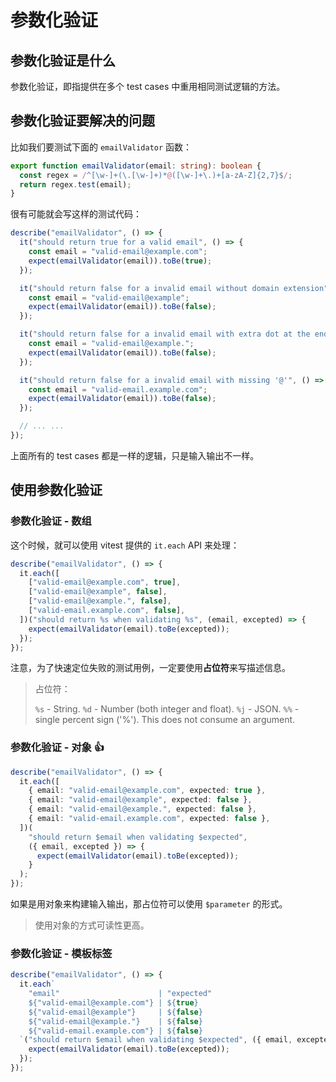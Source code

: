 # 参数化验证

## 参数化验证是什么

参数化验证，即指提供在多个 test cases 中重用相同测试逻辑的方法。

## 参数化验证要解决的问题

比如我们要测试下面的 `emailValidator` 函数：

```ts
export function emailValidator(email: string): boolean {
  const regex = /^[\w-]+(\.[\w-]+)*@([\w-]+\.)+[a-zA-Z]{2,7}$/;
  return regex.test(email);
}
```

很有可能就会写这样的测试代码：

```ts
describe("emailValidator", () => {
  it("should return true for a valid email", () => {
    const email = "valid-email@example.com";
    expect(emailValidator(email)).toBe(true);
  });

  it("should return false for a invalid email without domain extension", () => {
    const email = "valid-email@example";
    expect(emailValidator(email)).toBe(false);
  });

  it("should return false for a invalid email with extra dot at the end", () => {
    const email = "valid-email@example.";
    expect(emailValidator(email)).toBe(false);
  });

  it("should return false for a invalid email with missing '@'", () => {
    const email = "valid-email.example.com";
    expect(emailValidator(email)).toBe(false);
  });

  // ... ...
});
```

上面所有的 test cases 都是一样的逻辑，只是输入输出不一样。

## 使用参数化验证

### 参数化验证 - 数组

这个时候，就可以使用 vitest 提供的 `it.each` API 来处理：

```ts
describe("emailValidator", () => {
  it.each([
    ["valid-email@example.com", true],
    ["valid-email@example", false],
    ["valid-email@example.", false],
    ["valid-email.example.com", false],
  ])("should return %s when validating %s", (email, excepted) => {
    expect(emailValidator(email).toBe(excepted));
  });
});
```

注意，为了快速定位失败的测试用例，一定要使用**占位符**来写描述信息。

> 占位符：
>
> `%s` - String.
> `%d` - Number (both integer and float).
> `%j` - JSON.
> `%%` - single percent sign ('%'). This does not consume an argument.

### 参数化验证 - 对象 :thumbsup:

```ts
describe("emailValidator", () => {
  it.each([
    { email: "valid-email@example.com", expected: true },
    { email: "valid-email@example", expected: false },
    { email: "valid-email@example.", expected: false },
    { email: "valid-email.example.com", expected: false },
  ])(
    "should return $email when validating $expected",
    ({ email, excepted }) => {
      expect(emailValidator(email).toBe(excepted));
    }
  );
});
```

如果是用对象来构建输入输出，那占位符可以使用 `$parameter` 的形式。

> 使用对象的方式可读性更高。

### 参数化验证 - 模板标签

```ts
describe("emailValidator", () => {
  it.each`
    "email"                      | "expected"
    ${"valid-email@example.com"} | ${true}
    ${"valid-email@example"}     | ${false}
    ${"valid-email@example."}    | ${false}
    ${"valid-email.example.com"} | ${false}
  `("should return $email when validating $expected", ({ email, excepted }) => {
    expect(emailValidator(email).toBe(excepted));
  });
});
```
